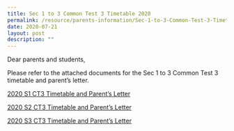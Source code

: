 ```yaml
---
title: Sec 1 to 3 Common Test 3 Timetable 2020
permalink: /resource/parents-information/Sec-1-to-3-Common-Test-3-Timetable-2020
date: 2020-07-21
layout: post
description: ""
---
```

Dear parents and students,

Please refer to the attached documents for the Sec 1 to 3 Common Test 3 timetable and parent’s letter.

[2020 S1 CT3 Timetable and Parent’s Letter](/files/Parents'%20Information/Sec%201%20to%203%20Common%20Test%203%20TT%2020/2020-S1-CT3-Timetable-and-Parents-Letter.pdf)

[2020 S2 CT3 Timetable and Parent’s Letter](/files/Parents'%20Information/Sec%201%20to%203%20Common%20Test%203%20TT%2020/2020-S2-CT3-Timetabe-and-Parents-Letter.pdf)

[2020 S3 CT3 Timetable and Parent’s Letter](/files/Parents'%20Information/Sec%201%20to%203%20Common%20Test%203%20TT%2020/2020-S3-CT3-Timetable-and-Parents-Letter.pdf)